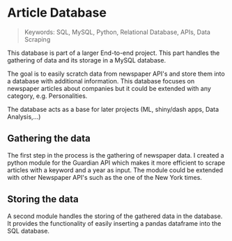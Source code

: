 # Article Database

> Keywords: SQL, MySQL, Python, Relational Database, APIs, Data Scraping

This database is part of a larger End-to-end project. This part handles the gathering of data and its storage in a MySQL database.

The goal is to easily scratch data from newspaper API's and store them into a database with additional information.
This database focuses on newspaper articles about companies but it could be extended with any category, e.g. Personalities.

The database acts as a base for later projects (ML, shiny/dash apps, Data Analysis,...)

## Gathering the data

The first step in the process is the gathering of newspaper data. I created a python module for the Guardian API which makes it more efficient to scrape articles with a keyword and a year as input.
The module could be extended with other Newspaper API's such as the one of the New York times.

## Storing the data

A second module handles the storing of the gathered data in the database.
It provides the functionality of easily inserting a pandas dataframe into the SQL database.
